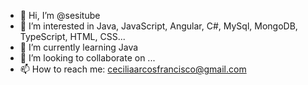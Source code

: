 - 👋 Hi, I’m @sesitube
- 👀 I’m interested in Java, JavaScript, Angular, C#, MySql, MongoDB, TypeScript, HTML, CSS...
- 🌱 I’m currently learning Java
- 💞️ I’m looking to collaborate on ...
- 📫 How to reach me: ceciliaarcosfrancisco@gmail.com

<!---
sesitube/sesitube is a ✨ special ✨ repository because its `README.md` (this file) appears on your GitHub profile.
You can click the Preview link to take a look at your changes.
--->
